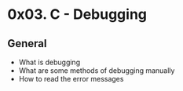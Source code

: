 # 0x03. C - Debugging
## General
* What is debugging
* What are some methods of debugging manually
* How to read the error messages


